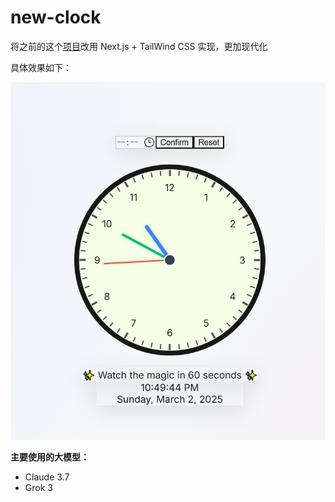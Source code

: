 # new-clock

将之前的这个[项目](https://github.com/Xhxlalala/clock)改用 Next.js + TailWind CSS 实现，更加现代化

具体效果如下：  

![Snipaste_2025-03-02_22-49-51](./assets/Snipaste_2025-03-02_22-49-51.png)

**主要使用的大模型：**

- Claude 3.7 
- Grok 3
